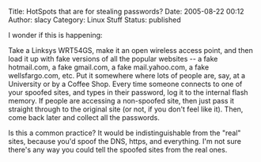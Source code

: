 Title: HotSpots that are for stealing passwords?
Date: 2005-08-22 00:12
Author: slacy
Category: Linux Stuff
Status: published

I wonder if this is happening:

Take a Linksys WRT54GS, make it an open wireless access point, and then
load it up with fake versions of all the popular websites -- a fake
hotmail.com, a fake gmail.com, a fake mail.yahoo.com, a fake
wellsfargo.com, etc. Put it somewhere where lots of people are, say, at
a University or by a Coffee Shop. Every time someone connects to one of
your spoofed sites, and types in their password, log it to the internal
flash memory. If people are accessing a non-spoofed site, then just pass
it straight through to the original site (or not, if you don't feel like
it). Then, come back later and collect all the passwords.

Is this a common practice? It would be indistinguishable from the "real"
sites, because you'd spoof the DNS, https, and everything. I'm not sure
there's any way you could tell the spoofed sites from the real ones.
